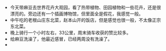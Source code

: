 - 今天带麻豆去世界花卉大观园，看了热带植物、田园植物和一些花卉，还是很漂亮的。旁边还有一个插画博物馆，但里面全是假花，我感觉一般。
- 中午吃的老根山庄东北菜，赵本山开的饭店，但是感觉也很一般，不太像正宗东北菜。
- 晚上骑行一个小时左右，33公里，周末骑车收获的赞比较多。
- 给麻豆洗澡了，他最近感冒，已经两周没有洗澡了。
- 
